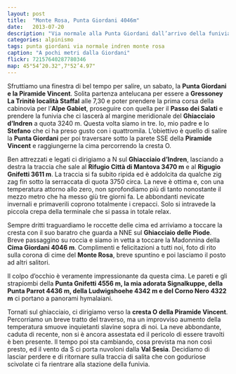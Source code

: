 ```yaml
---
layout: post
title:  "Monte Rosa, Punta Giordani 4046m"
date:   2013-07-20
description: "Via normale alla Punta Giordani dall’arrivo della funivia di Punta Indren, Monte Rosa"
categories: alpinismo
tags: punta giordani via normale indren monte rosa
caption: "A pochi metri dalla Giordani"
flickr: 72157640287780346
map: 45°54’20.32",7°52’4.97"
---
```



Sfruttiamo una finestra di bel tempo per salire, un sabato, la **Punta Giordani e la Piramide Vincent**. Solita partenza antelucana per essere a **Gressoney La Trinitè località Staffal** alle 7,30 e poter prendere la prima corsa della cabinovia per l’**Alpe Gabiet**, proseguire con quella per il **Passo dei Salati** e prendere la funivia che ci lascerà al margine meridionale del **Ghiacciaio d’Indren** a quota 3240 m. Questa volta siamo in tre. Io, mio padre e lo **Stefano** che ci ha preso gusto con i quattromila. L’obiettivo è quello di salire la **Punta Giordani** per poi traversare sotto la parete SSE della **Piramide Vincent** e raggiungerne la cima percorrendo la cresta O.

Ben attrezzati e legati ci dirigiamo a N sul **Ghiacciaio d’Indren**, lasciando a destra la traccia che sale al **Rifugio Città di Mantova 3470 m**  e al **Rigugio Gnifetti 3611 m**. La traccia si fa subito ripida ed è addolcita da qualche zig zag fin sotto la serraccata di quota 3750 circa. La neve è ottima e, con una temperatura attorno allo zero, non sprofondiamo più di tanto  nonostante il mezzo metro che ha messo giù tre giorni fa. Le abbondanti nevicate invernali e primaverili coprono totalmente i crepacci. Solo si intravede la piccola crepa della terminale che si passa in totale relax.

Sempre dritti traguardiamo le roccette delle cima ed arriviamo a toccare la cresta con il suo baratro che guarda a NNE sul **Ghiacciaio delle Piode**. Breve passaggino su roccia e siamo in vetta a toccare la Madonnina della **Cima Giordani 4046 m**. Complimenti e felicitazioni a tutti noi, foto di rito sulla corona di cime del **Monte Rosa**, breve spuntino e poi lasciamo il posto ad altri salitori.

Il colpo d’occhio è veramente impressionante da questa cima. Le pareti e gli strapiombi della **Punta Gnifetti 4556 m, la mia adorata Signalkuppe, della Punta Parrot 4436 m, della Ludwigshoehe 4342 m e del Corno Nero 4322 m** ci portano a panorami hymalaiani.

Tornati sul ghiacciaio, ci dirigiamo verso la **cresta O della Piramide Vincent**. Percorriamo un breve tratto del traverso, ma un improvviso aumento della temperatura smuove inquietanti slavine sopra di noi. La neve abbondante, caduta di recente, non si è ancora assestata ed il pericolo di essere travolti è ben presente.  Il tempo poi sta cambiando, cosa prevista ma non così presto, ed il vento da S ci porta nuvoloni dalla **Val Sesia**. Decidiamo di lasciar perdere e di ritornare sulla traccia di salita che con goduriose scivolate ci fa rientrare alla stazione della funivia.